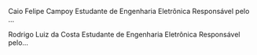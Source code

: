 Caio Felipe Campoy
Estudante de Engenharia Eletrônica
Responsável pelo ...

Rodrigo Luiz da Costa
Estudante de Engenharia Eletrônica
Responsável pelo...
